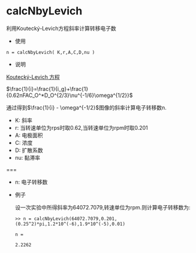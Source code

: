 # calcNbyLevich
利用Koutecký-Levich方程斜率计算转移电子数

- 使用


```
n = calcNbyLevich( K,r,A,C,D,nu )

```

- 说明

 [Koutecký-Levich 方程](http://web.mit.edu/3.53/www/BandFchapters/Chapters8_and_9.pdf)


 $\frac{1}{i}=\frac{1}{i_g}+\frac{1}{0.62nFAC_O^*D_O^{2/3}\nu^{-1/6}\omega^{1/2}}$


 通过得到$\frac{1}{i} - \omega^{-1/2}$图像的斜率计算电子转移数n.

    
  - K: 斜率
  - r: 当转速单位为rps时取0.62,当转速单位为rpm时取0.201
  - A: 电极面积
  - C: 浓度
  - D: 扩散系数  
  - nu: 黏滞率
 
 
 ===
 
 
 - n: 电子转移数

-  例子

    设一次实验中所得斜率为64072.7079,转速单位为rpm.则计算电子转移数为:

    ```
    >> n = calcNbyLevich(64072.7079,0.201,(0.25^2)*pi,1.2*10^(-6),1.9*10^(-5),0.01)

    n =

    2.2262
```
 



